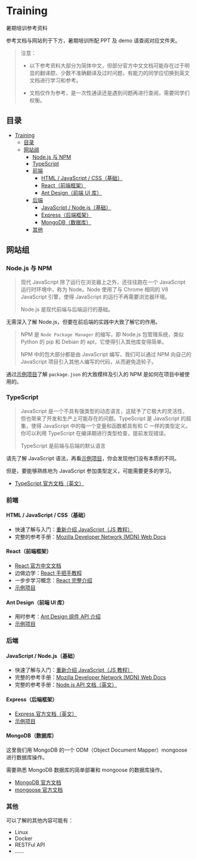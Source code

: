 # Training

暑期培训参考资料

参考文档与网站列于下方，暑期培训所配 PPT 及 demo 请查阅对应文件夹。

> 注意：
>
> - 以下参考资料大部分为简体中文，但部分官方中文文档可能存在过于明显的翻译腔、少数不准确翻译及过时问题，有能力的同学应切换到英文文档进行学习和参考。
>
> - 文档仅作为参考，是一次性通读还是遇到问题再进行查阅，需要同学们权衡。

## 目录

- [Training](#Training)
  - [目录](#%E7%9B%AE%E5%BD%95)
  - [网站组](#%E7%BD%91%E7%AB%99%E7%BB%84)
    - [Node.js 与 NPM](#Nodejs-%E4%B8%8E-NPM)
    - [TypeScript](#TypeScript)
    - [前端](#%E5%89%8D%E7%AB%AF)
      - [HTML / JavaScript / CSS（基础）](#HTML--JavaScript--CSS%E5%9F%BA%E7%A1%80)
      - [React（前端框架）](#React%E5%89%8D%E7%AB%AF%E6%A1%86%E6%9E%B6)
      - [Ant Design（前端 UI 库）](#Ant-Design%E5%89%8D%E7%AB%AF-UI-%E5%BA%93)
    - [后端](#%E5%90%8E%E7%AB%AF)
      - [JavaScript / Node.js（基础）](#JavaScript--Nodejs%E5%9F%BA%E7%A1%80)
      - [Express（后端框架）](#Express%E5%90%8E%E7%AB%AF%E6%A1%86%E6%9E%B6)
      - [MongoDB（数据库）](#MongoDB%E6%95%B0%E6%8D%AE%E5%BA%93)
    - [其他](#%E5%85%B6%E4%BB%96)

## 网站组

### Node.js 与 NPM

> 现代 JavaScript 除了运行在浏览器上之外，还往往跑在一个 JavaScript 运行时环境中，称为 Node。Node 使用了与 Chrome 相同的 V8 JavaScript 引擎，使得 JavaScript 的运行不再需要浏览器环境。
>
> Node.js 是现代前端与后端运行的基础。

无需深入了解 Node.js，但要在前后端的实践中大致了解它的作用。

> NPM 是 `Node Package Manager` 的缩写，即 Node.js 包管理系统，类似 Python 的 pip 和 Debian 的 apt，它使得引入其他库变得简单。
>
> NPM 中的包大部分都是由 JavaScript 编写，我们可以通过 NPM 向自己的 JavaScript 项目引入其他人编写的代码，从而避免造轮子。

通过[示例项目](https://github.com/eesast/sast-weekly-web)了解 `package.json` 的大致模样及引入的 NPM 是如何在项目中被使用的。

### TypeScript

> JavaScript 是一个不具有强类型的动态语言，这赋予了它极大的灵活性，但也带来了开发和生产上可能存在的问题。TypeScript 是 JavaScript 的超集，使得 JavaScript 中的每一个变量和函数都具有和 C 一样的类型定义。你可以利用 TypeScript 在编译期进行类型检查，提前发现错误。
>
> TypeScript 是前端与后端的默认语言

请先了解 JavaScript 语法，再看[示例项目](https://github.com/eesast/sast-api)，你会发现他们没有本质的不同。

但是，要能够熟练地为 JavaScript 参加类型定义，可能需要更多的学习。

- [TypeScript 官方文档（英文）](https://www.typescriptlang.org/docs/home.html)

### 前端

#### HTML / JavaScript / CSS（基础）

- 快速了解与入门：[重新介绍 JavaScript（JS 教程）](https://developer.mozilla.org/zh-CN/docs/Web/JavaScript/A_re-introduction_to_JavaScript)
- 完整的参考手册：[Mozilla Developer Network (MDN) Web Docs](https://developer.mozilla.org/zh-CN/)

#### React（前端框架）

- [React 官方中文文档](https://zh-hans.reactjs.org/)
- 边做边学：[React 手把手教程](https://zh-hans.reactjs.org/tutorial/tutorial.html)
- 一步步学习概念：[React 完整介绍](https://zh-hans.reactjs.org/docs/hello-world.html)
- [示例项目](https://github.com/eesast/sast-weekly-web)

#### Ant Design（前端 UI 库）

- 用时参考：[Ant Design 组件 API 介绍](https://ant.design/docs/react/introduce-cn)
- [示例项目](https://github.com/eesast/sast-weekly-web)

### 后端

#### JavaScript / Node.js（基础）

- 快速了解与入门：[重新介绍 JavaScript（JS 教程）](https://developer.mozilla.org/zh-CN/docs/Web/JavaScript/A_re-introduction_to_JavaScript)
- 完整的参考手册：[Mozilla Developer Network (MDN) Web Docs](https://developer.mozilla.org/zh-CN/)
- 完整的参考手册：[Node.js API 文档（英文）](https://nodejs.org/dist/latest-v12.x/docs/api/)

#### Express（后端框架）

- [Express 官方文档（英文）](https://expressjs.com/)
- [示例项目](https://github.com/eesast/sast-api)

#### MongoDB（数据库）

这里我们用 MongoDB 的一个 ODM（Object Document Mapper）mongoose 进行数据库操作。

需要熟悉 MongoDB 数据库的简单部署和 mongoose 的数据库操作。

- [MongoDB 官方文档](https://docs.mongodb.com（英文）)
- [mongoose 官方文档](https://mongoosejs.com/docs/index.html（英文）)

### 其他

可以了解的其他内容可能有：

- Linux
- Docker
- RESTFul API
- ……
